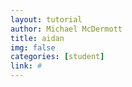 ```yaml
---
layout: tutorial
author: Michael McDermott
title: aidan
img: false
categories: [student]
link: #
---
```

